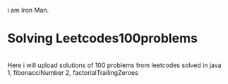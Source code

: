 i am Iron Man.<br>
# Solving Leetcodes100problems
<br> Here i will upload solutions of 100 problems from leetcodes solved in java 
<br>
1, fibonacciNumber
2, factorialTrailingZeroes
